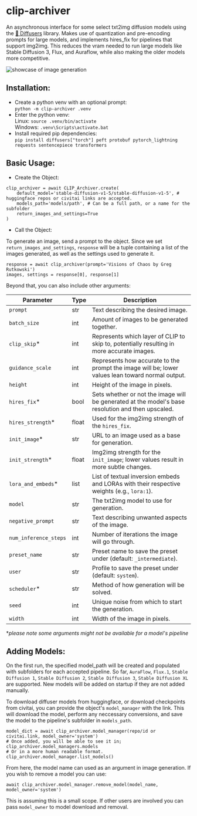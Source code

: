 # clip-archiver
An asynchronous interface for some select txt2img diffusion models using the [🤗 Diffusers](https://huggingface.co/docs/diffusers/index) library. Makes use of quantization and pre-encoding prompts for large models, and implements hires_fix for pipelines that support img2img. This reduces the vram needed to run large models like Stable Diffusion 3, Flux, and Auraflow, while also making the older models more competitive.

![showcase of image generation](clip_archiver_showcase.png)

## Installation:
- Create a python venv with an optional prompt: \
`python -m clip-archiver .venv`
- Enter the python venv: \
Linux: `source .venv/bin/activate` \
Windows: `.venv\Scripts\activate.bat` 
- Install required pip dependencies: \
`pip install diffusers["torch"] peft protobuf pytorch_lightning requests sentencepiece transformers`

## Basic Usage:
- Create the Object: 
```
clip_archiver = await CLIP_Archiver.create(
    default_model='stable-diffusion-v1-5/stable-diffusion-v1-5', # huggingface repos or civitai links are accepted.
    models_path='models/path', # Can be a full path, or a name for the subfolder
    return_images_and_settings=True
)
```
- Call the Object:

To generate an image, send a prompt to the object. Since we set `return_images_and_settings`, `response` will be a tuple containing a list of the images generated, as well as the settings used to generate it.
```
response = await clip_archiver(prompt='Visions of Chaos by Greg Rutkowski')
images, settings = response[0], response[1]
```
Beyond that, you can also include other arguments:

| Parameter            | Type   | Description                                                                                       |
|----------------------|--------|---------------------------------------------------------------------------------------------------|
| `prompt`             | str    | Text describing the desired image.                                                                |
| `batch_size`         | int    | Amount of images to be generated together.                                                        |
| `clip_skip`*         | int    | Represents which layer of CLIP to skip to, potentially resulting in more accurate images.         |
| `guidance_scale`     | int    | Represents how accurate to the prompt the image will be; lower values lean toward normal output.  |
| `height`             | int    | Height of the image in pixels.                                                                    |
| `hires_fix`*         | bool   | Sets whether or not the image will be generated at the model's base resolution and then upscaled. |
| `hires_strength`*    | float  | Used for the img2img strength of the `hires_fix`.                                                 |
| `init_image`*        | str    | URL to an image used as a base for generation.                                                    |
| `init_strength`*     | float  | Img2img strength for the `init_image`; lower values result in more subtle changes.                |
| `lora_and_embeds`*   | list   | List of textual inversion embeds and LORAs with their respective weights (e.g., `lora:1`).        |
| `model`              | str    | The txt2img model to use for generation.                                                          |
| `negative_prompt`    | str    | Text describing unwanted aspects of the image.                                                    |
| `num_inference_steps`| int    | Number of iterations the image will go through.                                                   |
| `preset_name`        | str    | Preset name to save the preset under (default: `_intermediate`).                                  |
| `user`               | str    | Profile to save the preset under (default: `system`).                                             |
| `scheduler`*         | str    | Method of how generation will be solved.                                                          |
| `seed`               | int    | Unique noise from which to start the generation.                                                  |
| `width`              | int    | Width of the image in pixels.                                                                     |

**please note some arguments might not be available for a model's pipeline* 

## Adding Models:
On the first run, the specified model_path will be created and populated with subfolders for each accepted pipeline. So far, `AuraFlow`, `Flux.1`, `Stable Diffusion 1`, `Stable Diffusion 2`, `Stable Diffusion 3`, `Stable Diffusion XL` are supported. New models will be added on startup if they are not added manually.

To download diffuser models from huggingface, or download checkpoints from civitai, you can provide the object's `model_manager` with the link. This will download the model, perform any neccessary conversions, and save the model to the pipeline's subfolder in `models_path`.
```
model_dict = await clip_archiver.model_manager(repo/id or civitai.link, model_owner='system')
# Once added, you will be able to see it in; 
clip_archiver.model_managers.models
# Or in a more human readable format.
clip_archiver.model_manager.list_models()
```
From here, the model name can used as an argument in image generation. If you wish to remove a model you can use:
```
await clip_archiver.model_manager.remove_model(model_name, model_owner='system')    
```
This is assuming this is a small scope. If other users are involved you can pass `model_owner` to model download and removal.
